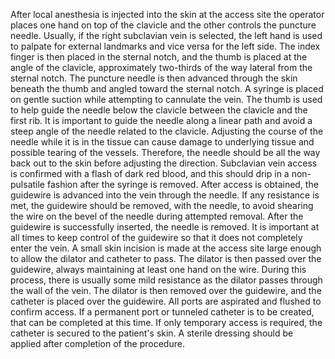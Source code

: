 After local anesthesia is injected into the skin at the access site the operator places one hand on top of the clavicle and the other controls the puncture needle. Usually, if the right subclavian vein is selected, the left hand is used to palpate for external landmarks and vice versa for the left side. The index finger is then placed in the sternal notch, and the thumb is placed at the angle of the clavicle, approximately two-thirds of the way lateral from the sternal notch. The puncture needle is then advanced through the skin beneath the thumb and angled toward the sternal notch. A syringe is placed on gentle suction while attempting to cannulate the vein. The thumb is used to help guide the needle below the clavicle between the clavicle and the first rib. It is important to guide the needle along a linear path and avoid a steep angle of the needle related to the clavicle. Adjusting the course of the needle while it is in the tissue can cause damage to underlying tissue and possible tearing of the vessels. Therefore, the needle should be all the way back out to the skin before adjusting the direction. Subclavian vein access is confirmed with a flash of dark red blood, and this should drip in a non-pulsatile fashion after the syringe is removed. After access is obtained, the guidewire is advanced into the vein through the needle. If any resistance is met, the guidewire should be removed, with the needle, to avoid shearing the wire on the bevel of the needle during attempted removal. After the guidewire is successfully inserted, the needle is removed. It is important at all times to keep control of the guidewire so that it does not completely enter the vein. A small skin incision is made at the access site large enough to allow the dilator and catheter to pass. The dilator is then passed over the guidewire, always maintaining at least one hand on the wire. During this process, there is usually some mild resistance as the dilator passes through the wall of the vein. The dilator is then removed over the guidewire, and the catheter is placed over the guidewire. All ports are aspirated and flushed to confirm access. If a permanent port or tunneled catheter is to be created, that can be completed at this time. If only temporary access is required, the catheter is secured to the patient's skin. A sterile dressing should be applied after completion of the procedure.